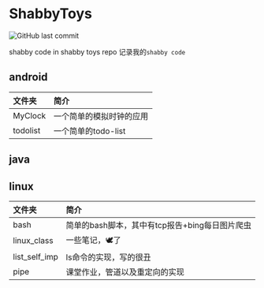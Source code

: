 # ShabbyToys

![GitHub last commit](https://img.shields.io/github/last-commit/TravisRoad/ShabbyToys)

shabby code in shabby toys repo
记录我的`shabby code`

## android
| 文件夹   | 简介                     |
| :------- | :----------------------- |
| MyClock  | 一个简单的模拟时钟的应用 |
| todolist | 一个简单的todo-list      |

## java

## linux
| 文件夹        | 简介                                           |
| :------------ | :--------------------------------------------- |
| bash          | 简单的bash脚本，其中有tcp报告+bing每日图片爬虫 |
| linux_class   | 一些笔记，🕊了                                  |
| list_self_imp | ls命令的实现，写的很丑                         |
| pipe          | 课堂作业，管道以及重定向的实现                 |

